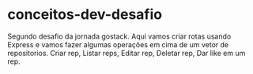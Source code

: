 # conceitos-dev-desafio
Segundo desafio da jornada gostack. Aqui vamos criar rotas usando Express e vamos fazer algumas operações em cima de um vetor de repositorios. Criar rep, Listar reps, Editar rep, Deletar rep, Dar like em um rep.
